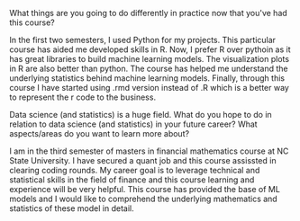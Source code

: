 What things are you going to do differently in practice now that you've had this course?

In the first two semesters, I used Python for my projects. This particular course has aided me developed skills in R. Now, I prefer R 
over pythoin as it has great libraries to build machine learning models. The visualization plots in R are also better than python. The course has helped me understand the underlying statistics behind machine learning models. Finally, through this course I have started using .rmd version instead of .R which is a better way to represent the r code to the business.

Data science (and statistics) is a huge field. What do you hope to do in relation to data science (and statistics) in your future career? 
What aspects/areas do you want to learn more about? 

I am in the third semester of masters in financial mathematics course at NC State University. I have secured a quant job and this course assissted in
clearing coding rounds. My career goal is to leverage technical and statistical skills in the field of finance and this course learning and experience
will be very helpful. This course has provided the base of ML models and I would like to comprehend the underlying mathematics and statistics of these model in detail.

